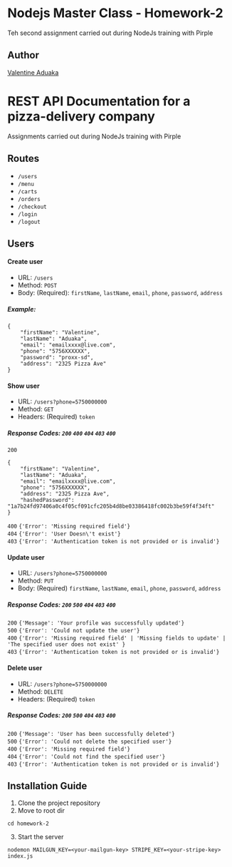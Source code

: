 # Nodejs Master Class - Homework-2
Teh second assignment carried out during NodeJs training with Pirple

## Author
[Valentine Aduaka](https://github.com/sabival89)

# REST API Documentation for a pizza-delivery company
Assignments carried out during NodeJs training with Pirple

## Routes
- `/users`
- `/menu`
- `/carts`
- `/orders`
- `/checkout`
- `/login`
- `/logout`

## Users
#### Create user
- URL: `/users`
- Method: `POST`
- Body: (Required): `firstName`, `lastName`, `email`, `phone`, `password`, `address`

##### Example: 
```
{
    "firstName": "Valentine",
    "lastName": "Aduaka",
    "email": "emailxxxx@live.com",
    "phone": "5756XXXXXX",
    "password": "proxx-sd",
    "address": "2325 Pizza Ave"
}
```

#### Show user
- URL: `/users?phone=5750000000`
- Method: `GET`
- Headers: (Required) `token`

##### Response Codes: `200` `400` `404` `403` `400`
`200`  
```
{
    "firstName": "Valentine",
    "lastName": "Aduaka",
    "email": "emailxxxx@live.com",
    "phone": "5756XXXXXX",
    "address": "2325 Pizza Ave",
    "hashedPassword": "1a7b24fd97406a0c4f05cf091cfc205b4d8be03386418fc002b3be59f4f34ft"
}
```
`400` `{'Error': 'Missing required field'}`  
`404` `{'Error': 'User Doesn\'t exist'}`  
`403` `{'Error': 'Authentication token is not provided or is invalid'}`  

#### Update user
- URL: `/users?phone=5750000000`
- Method: `PUT`
- Body: (Required) `firstName`, `lastName`, `email`, `phone`, `password`, `address`

##### Response Codes: `200` `500` `404` `403` `400`
`200` `{'Message': 'Your profile was successfully updated'}`  
`500` `{'Error': 'Could not update the user'}`  
`400` `{'Error': 'Missing required field' | 'Missing fields to update' | 'The specified user does not exist' }`  
`403` `{'Error': 'Authentication token is not provided or is invalid'}`  

#### Delete user
- URL: `/users?phone=5750000000`
- Method: `DELETE`
- Headers: (Required) `token`

##### Response Codes: `200` `500` `404` `403` `400`
`200` `{'Message': 'User has been successfully deleted'}`  
`500` `{'Error': 'Could not delete the specified user'}`  
`400` `{'Error': 'Missing required field'}`  
`404` `{'Error': 'Could not find the specified user'}`  
`403` `{'Error': 'Authentication token is not provided or is invalid'}`  






## Installation Guide
1. Clone the project repository 
2. Move to root dir
```
cd homework-2
```
3. Start the server
```
nodemon MAILGUN_KEY=<your-mailgun-key> STRIPE_KEY=<your-stripe-key> index.js 
```
